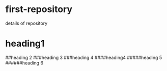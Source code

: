 # first-repository
details of repository
# heading1
##heading 2
###heading 3
###heading 4
####heading4
#####heading 5
######heading 6
